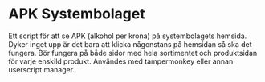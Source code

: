 # APK Systembolaget
Ett script för att se APK (alkohol per krona) på systembolagets hemsida. Dyker inget upp är det bara att klicka någonstans på hemsidan så ska det fungera. Bör fungera på både sidor med hela sortimentet och produktsidan för varje enskild produkt. Användes med tampermonkey eller annan userscript manager. 
